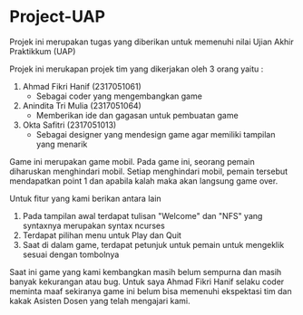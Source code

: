 # Project-UAP
Projek ini merupakan tugas yang diberikan untuk memenuhi nilai Ujian Akhir Praktikkum (UAP)

Projek ini merukapan projek tim yang dikerjakan oleh 3 orang yaitu :
1. Ahmad Fikri Hanif (2317051061)
   - Sebagai coder yang mengembangkan game
2. Anindita Tri Mulia (2317051064)
   - Memberikan ide dan gagasan untuk pembuatan game
3. Okta Safitri (2317051013)
   - Sebagai designer yang mendesign game agar memiliki tampilan yang menarik
  
Game ini merupakan game mobil. Pada game ini, seorang pemain diharuskan menghindari mobil. Setiap menghindari mobil, pemain tersebut mendapatkan point 1 dan apabila kalah maka akan langsung game over.

Untuk fitur yang kami berikan antara lain
1. Pada tampilan awal terdapat tulisan "Welcome" dan "NFS" yang syntaxnya merupakan syntax ncurses
2. Terdapat pilihan menu untuk Play dan Quit
3. Saat di dalam game, terdapat petunjuk untuk pemain untuk mengeklik sesuai dengan tombolnya

Saat ini game yang kami kembangkan masih belum sempurna dan masih banyak kekurangan atau bug. Untuk saya Ahmad Fikri Hanif selaku coder meminta maaf sekiranya game ini belum bisa memenuhi ekspektasi tim dan kakak 
Asisten Dosen yang telah mengajari kami.
